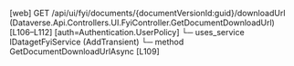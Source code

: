 [web] GET /api/ui/fyi/documents/{documentVersionId:guid}/downloadUrl  (Dataverse.Api.Controllers.UI.FyiController.GetDocumentDownloadUrl)  [L106–L112] [auth=Authentication.UserPolicy]
  └─ uses_service IDatagetFyiService (AddTransient)
    └─ method GetDocumentDownloadUrlAsync [L109]

